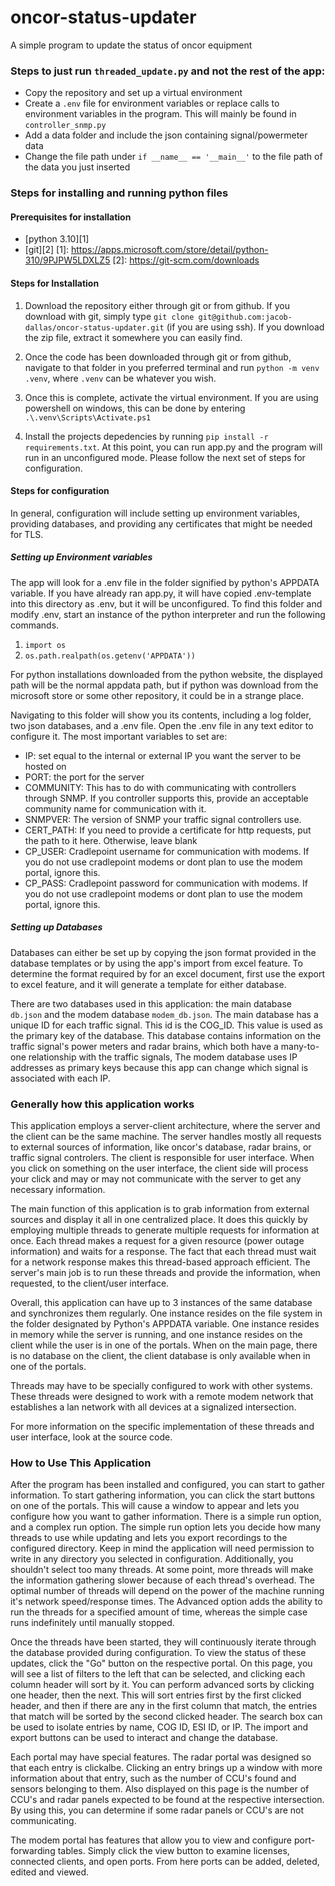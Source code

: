 # oncor-status-updater
A simple program to update the status of oncor equipment



### Steps to just run `threaded_update.py` and not the rest of the app:
- Copy the repository and set up a virtual environment
- Create a `.env` file for environment variables or replace calls to environment variables in the program. This will mainly be found in `controller_snmp.py`
- Add a data folder and include the json containing signal/powermeter data
- Change the file path under `if __name__ == '__main__'` to the file path of the data you just inserted 


### Steps for installing and running python files
#### Prerequisites for installation
- [python 3.10][1]
- [git][2]
[1]: https://apps.microsoft.com/store/detail/python-310/9PJPW5LDXLZ5
[2]: https://git-scm.com/downloads

#### Steps for Installation
1. Download the repository either through git or from github. If you download with git, simply type `git clone git@github.com:jacob-dallas/oncor-status-updater.git` (if you are using ssh). If you download the zip file, extract it somewhere you can easily find.

2. Once the code has been downloaded through git or from github, navigate to that folder in you preferred terminal and run `python -m venv .venv`, where `.venv` can be whatever you wish. 

3. Once this is complete, activate the virtual environment. If you are using powershell on windows, this can be done by entering `.\.venv\Scripts\Activate.ps1`

4. Install the projects depedencies by running `pip install -r requirements.txt`. At this point, you can run app.py and the program will run in an unconfigured mode. Please follow the next set of steps for configuration.

#### Steps for configuration
In general, configuration will include setting up environment variables, providing databases, and providing any certificates that might be needed for TLS.
##### Setting up Environment variables
The app will look for a .env file in the folder signified by python's APPDATA variable. If you have already ran app.py, it will have copied .env-template into this directory as .env, but it will be unconfigured. To find this folder and modify .env, start an instance of the python interpreter and run the following commands.

1. `import os`
2. `os.path.realpath(os.getenv('APPDATA'))`

For python installations downloaded from the python website, the displayed path will be the normal appdata path, but if python was download from the microsoft store or some other repository, it could be in a strange place.

Navigating to this folder will show you its contents, including a log folder, two json databases, and a .env file. Open the .env file in any text editor to configure it. The most important variables to set are:
- IP: set equal to the internal or external IP you want the server to be hosted on
- PORT: the port for the server
- COMMUNITY: This has to do with communicating with controllers through SNMP. If you controller supports this, provide an acceptable community name for communication with it.
- SNMPVER: The version of SNMP your traffic signal controllers use.
- CERT_PATH: If you need to provide a certificate for http requests, put the path to it here. Otherwise, leave blank
- CP_USER: Cradlepoint username for communication with modems. If you do not use cradlepoint modems or dont plan to use the modem portal, ignore this.
- CP_PASS: Cradlepoint password for communication with modems. If you do not use cradlepoint modems or dont plan to use the modem portal, ignore this.

##### Setting up Databases
Databases can either be set up by copying the json format provided in the database templates or by using the app's import from excel feature. To determine the format required by for an excel document, first use the export to excel feature, and it will generate a template for either database.

There are two databases used in this application: the main database `db.json` and the modem database `modem_db.json`. The main database has a unique ID for each traffic signal. This id is the COG_ID. This value is used as the primary key of the database. This database contains information on the traffic signal's power meters and radar brains, which both have a many-to-one relationship with the traffic signals, The modem database uses IP addresses as primary keys because this app can change which signal is associated with each IP. 


### Generally how this application works
This application employs a server-client architecture, where the server and the
client can be the same machine. The server handles mostly all requests to external 
sources of information, like oncor's database, radar brains, or traffic signal controlers. The client is responsible for user interface. When you click on something on the user interface, the client side will process your click and may or may not communicate with the server to get any necessary information. 

The main function of this application is to grab information from external sources and display it all in one centralized place. It does this quickly by employing multiple threads to generate multiple requests for information at once. Each thread makes a request for a given resource (power outage information) and waits for a response. The fact that each thread must wait for a network response makes this thread-based approach efficient. The server's main job is to run these threads and provide the information, when requested, to the client/user interface.

Overall, this application can have up to 3 instances of the same database and synchronizes them regularly. One instance resides on the file system in the folder designated by Python's APPDATA variable. One instance resides in memory while the server is running, and one instance resides on the client while the user is in one of the portals. When on the main page, there is no database on the client, the client database is only available when in one of the portals. 

Threads may have to be specially configured to work with other systems. These threads were designed to work with a remote modem network that establishes a lan network with all devices at a signalized intersection.

For more information on the specific implementation of these threads and user interface, look at the source code.

### How to Use This Application
After the program has been installed and configured, you can start to gather information. To start gathering information, you can click the start buttons on one of the portals. This will cause a window to appear and lets you configure how you want to gather information. There is a simple run option, and a complex run option. The simple run option lets you decide how many threads to use while updating and lets you export recordings to the configured directory. Keep in mind the application will need permission to write in any directory you selected in configuration. Additionally, you shouldn't select too many threads. At some point, more threads will make the information gathering slower because of each thread's overhead. The optimal number of threads will depend on the power of the machine running it's network speed/response times. The Advanced option adds the ability to run the threads for a specified amount of time, whereas the simple case runs indefinitely until manually stopped. 

Once the threads have been started, they will continuously iterate through the database provided during configuration. To view the status of these updates, click the "Go" button on the respective portal. On this page, you will see a list of filters to the left that can be selected, and clicking each column header will sort by it. You can perform advanced sorts by clicking one header, then the next. This will sort entries first by the first clicked header, and then if there are any in the first column that match, the entries that match will be sorted by the second clicked header. The search box can be used to isolate entries by name, COG ID, ESI ID, or IP. The import and export buttons can be used to interact and change the database.

Each portal may have special features. The radar portal was designed so that each entry is clickalbe. Clicking an entry brings up a window with more information about that entry, such as the number of CCU's found and sensors belonging to them. Also displayed on this page is the number of CCU's and radar panels expected to be found at the respective intersection. By using this, you can determine if some radar panels or CCU's are not communicating.

The modem portal has features that allow you to view and configure port-forwarding tables. Simply click the view button to examine licenses, connected clients, and open ports. From here ports can be added, deleted, edited and viewed.